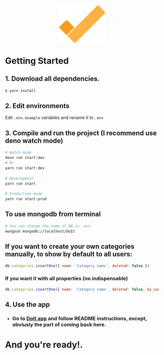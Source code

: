 <p align="center">
  <img width='30%' src="https://github.com/osmaldym/DoIt/blob/main/assets/logo.png?raw=true" />
</p>

# Getting Started

## 1. Download all dependencies.

```bash
$ yarn install
```

## 2. Edit environments

Edit `.env.example` variables and rename it to `.env`

## 3. Compile and run the project (I recommend use deno watch mode)

```bash
# Watch mode
deno run start:dev
# Or
yarn run start:dev

# Development
yarn run start

# Production mode
yarn run start:prod
```

## To use mongodb from terminal

```bash
# You can change the name of DB in .env.
mongosh mongodb://localhost/DoIt
```

## If you want to create your own categories manually, to show by default to all users:

```js
db.categories.insertOne({ name: 'Category name', deleted: false })
```

### If you want it with all properties (no indispensable)

```js
db.categories.insertOne({ name: 'Category name', deleted: false, by_user: false, updatedAt: new Date(), createdAt: new Date() })
```

## 4. Use the app

* ### Go to [DoIt app](https://github.com/osmaldym/DoIt) and follow README instructions, except, obviusly the part of coming back here.

# And you're ready!.